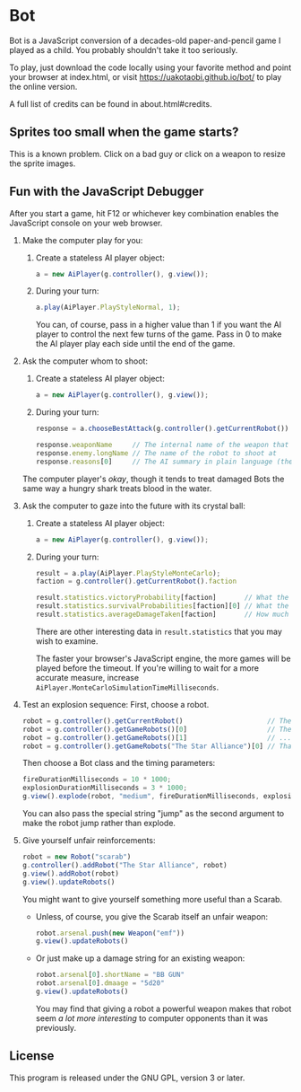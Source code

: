 # Bot

Bot is a JavaScript conversion of a decades-old paper-and-pencil game I played
as a child.  You probably shouldn't take it too seriously.

To play, just download the code locally using your favorite method and point
your browser at index.html, or visit https://uakotaobi.github.io/bot/ to play
the online version.

A full list of credits can be found in about.html#credits.

## Sprites too small when the game starts?

This is a known problem.  Click on a bad guy or click on a weapon to resize
the sprite images.

## Fun with the JavaScript Debugger

After you start a game, hit F12 or whichever key combination enables the
JavaScript console on your web browser.

1. Make the computer play for you:
   1. Create a stateless AI player object:
      ```javascript
      a = new AiPlayer(g.controller(), g.view());
      ```
   2. During your turn:
      ```javascript
      a.play(AiPlayer.PlayStyleNormal, 1);
      ```

      You can, of course, pass in a higher value than 1 if you want the AI player
      to control the next few turns of the game.  Pass in 0 to make the AI
      player play each side until the end of the game.
2. Ask the computer whom to shoot:
   1. Create a stateless AI player object:
      ```javascript
      a = new AiPlayer(g.controller(), g.view());
      ```
   2. During your turn:
      ```javascript
      response = a.chooseBestAttack(g.controller().getCurrentRobot())

      response.weaponName     // The internal name of the weapon that you should fire
      response.enemy.longName // The name of the robot to shoot at
      response.reasons[0]     // The AI summary in plain language (there can be more than one entry)
      ```

   The computer player's _okay_, though it tends to treat damaged Bots the
   same way a hungry shark treats blood in the water.

3. Ask the computer to gaze into the future with its crystal ball:

   1. Create a stateless AI player object:
      ```javascript
      a = new AiPlayer(g.controller(), g.view());
      ```
   2. During your turn:
      ```javascript
      result = a.play(AiPlayer.PlayStyleMonteCarlo);
      faction = g.controller().getCurrentRobot().faction

      result.statistics.victoryProbability[faction]       // What the computer thinks your chances of winning are, between 0 and 1
      result.statistics.survivalProbabilities[faction][0] // What the computer thinks your first robot's chances are of surviving the match
      result.statistics.averageDamageTaken[faction]       // How much damage the computer thinks you'll take (compare to your total hitpoints.)
      ```

      There are other interesting data in `result.statistics` that you may
      wish to examine.

      The faster your browser's JavaScript engine, the more games will be
      played before the timeout.  If you're willing to wait for a more
      accurate measure, increase
      `AiPlayer.MonteCarloSimulationTimeMilliseconds`.

4. Test an explosion sequence:
   First, choose a robot.
   ```javascript
   robot = g.controller().getCurrentRobot()                     // The robot whose turn it currently is
   robot = g.controller().getGameRobots()[0]                    // The current game's first still-living robot
   robot = g.controller().getGameRobots()[1]                    // ...second (and so forth)
   robot = g.controller().getGameRobots("The Star Alliance")[0] // That faction's fastest still-living robot
   ```

   Then choose a Bot class and the timing parameters:
   ```javascript
   fireDurationMilliseconds = 10 * 1000;
   explosionDurationMilliseconds = 3 * 1000;
   g.view().explode(robot, "medium", fireDurationMilliseconds, explosionDurationMilliseconds);
   ```

   You can also pass the special string "jump" as the second argument to make
   the robot jump rather than explode.

5. Give yourself unfair reinforcements:

   ```javascript
   robot = new Robot("scarab")
   g.controller().addRobot("The Star Alliance", robot)
   g.view().addRobot(robot)
   g.view().updateRobots()
   ```

   You might want to give yourself something more useful than a Scarab.
   * Unless, of course, you give the Scarab itself an unfair weapon:

     ```javascript
     robot.arsenal.push(new Weapon("emf"))
     g.view().updateRobots()
     ```
   * Or just make up a damage string for an existing weapon:

     ```javascript
     robot.arsenal[0].shortName = "BB GUN"
     robot.arsenal[0].dmaage = "5d20"
     g.view().updateRobots()
     ```

     You may find that giving a robot a powerful weapon makes that robot
     seem _a lot more interesting_ to computer opponents than it was
     previously.

## License

This program is released under the GNU GPL, version 3 or later.
